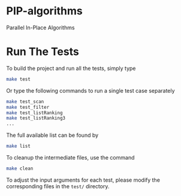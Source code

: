 # PIP-algorithms
Parallel In-Place Algorithms

# Run The Tests

To build the project and run all the tests, simply type

```bash
make test
```

Or type the following commands to run a single test case separately

```bash
make test_scan
make test_filter
make test_listRanking
make test_listRanking3
...
```

The full available list can be found by

```bash
make list
```

To cleanup the intermediate files, use the command

```bash
make clean
```

To adjust the input arguments for each test, please modify the corresponding files in the `test/` directory.